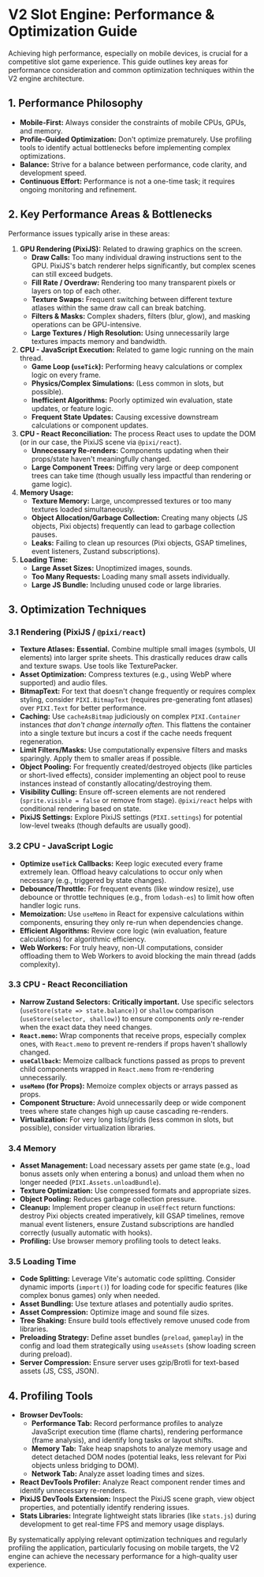 # V2 Slot Engine: Performance & Optimization Guide

Achieving high performance, especially on mobile devices, is crucial for a competitive slot game experience. This guide outlines key areas for performance consideration and common optimization techniques within the V2 engine architecture.

## 1. Performance Philosophy

*   **Mobile-First:** Always consider the constraints of mobile CPUs, GPUs, and memory.
*   **Profile-Guided Optimization:** Don't optimize prematurely. Use profiling tools to identify actual bottlenecks before implementing complex optimizations.
*   **Balance:** Strive for a balance between performance, code clarity, and development speed.
*   **Continuous Effort:** Performance is not a one-time task; it requires ongoing monitoring and refinement.

## 2. Key Performance Areas & Bottlenecks

Performance issues typically arise in these areas:

1.  **GPU Rendering (PixiJS):** Related to drawing graphics on the screen.
    *   **Draw Calls:** Too many individual drawing instructions sent to the GPU. PixiJS's batch renderer helps significantly, but complex scenes can still exceed budgets.
    *   **Fill Rate / Overdraw:** Rendering too many transparent pixels or layers on top of each other.
    *   **Texture Swaps:** Frequent switching between different texture atlases within the same draw call can break batching.
    *   **Filters & Masks:** Complex shaders, filters (blur, glow), and masking operations can be GPU-intensive.
    *   **Large Textures / High Resolution:** Using unnecessarily large textures impacts memory and bandwidth.
2.  **CPU - JavaScript Execution:** Related to game logic running on the main thread.
    *   **Game Loop (`useTick`):** Performing heavy calculations or complex logic on every frame.
    *   **Physics/Complex Simulations:** (Less common in slots, but possible).
    *   **Inefficient Algorithms:** Poorly optimized win evaluation, state updates, or feature logic.
    *   **Frequent State Updates:** Causing excessive downstream calculations or component updates.
3.  **CPU - React Reconciliation:** The process React uses to update the DOM (or in our case, the PixiJS scene via `@pixi/react`).
    *   **Unnecessary Re-renders:** Components updating when their props/state haven't meaningfully changed.
    *   **Large Component Trees:** Diffing very large or deep component trees can take time (though usually less impactful than rendering or game logic).
4.  **Memory Usage:**
    *   **Texture Memory:** Large, uncompressed textures or too many textures loaded simultaneously.
    *   **Object Allocation/Garbage Collection:** Creating many objects (JS objects, Pixi objects) frequently can lead to garbage collection pauses.
    *   **Leaks:** Failing to clean up resources (Pixi objects, GSAP timelines, event listeners, Zustand subscriptions).
5.  **Loading Time:**
    *   **Large Asset Sizes:** Unoptimized images, sounds.
    *   **Too Many Requests:** Loading many small assets individually.
    *   **Large JS Bundle:** Including unused code or large libraries.

## 3. Optimization Techniques

### 3.1 Rendering (PixiJS / `@pixi/react`)

*   **Texture Atlases:** **Essential.** Combine multiple small images (symbols, UI elements) into larger sprite sheets. This drastically reduces draw calls and texture swaps. Use tools like TexturePacker.
*   **Asset Optimization:** Compress textures (e.g., using WebP where supported) and audio files.
*   **BitmapText:** For text that doesn't change frequently or requires complex styling, consider `PIXI.BitmapText` (requires pre-generating font atlases) over `PIXI.Text` for better performance.
*   **Caching:** Use `cacheAsBitmap` judiciously on complex `PIXI.Container` instances *that don't change internally often*. This flattens the container into a single texture but incurs a cost if the cache needs frequent regeneration.
*   **Limit Filters/Masks:** Use computationally expensive filters and masks sparingly. Apply them to smaller areas if possible.
*   **Object Pooling:** For frequently created/destroyed objects (like particles or short-lived effects), consider implementing an object pool to reuse instances instead of constantly allocating/destroying them.
*   **Visibility Culling:** Ensure off-screen elements are not rendered (`sprite.visible = false` or remove from stage). `@pixi/react` helps with conditional rendering based on state.
*   **PixiJS Settings:** Explore PixiJS settings (`PIXI.settings`) for potential low-level tweaks (though defaults are usually good).

### 3.2 CPU - JavaScript Logic

*   **Optimize `useTick` Callbacks:** Keep logic executed every frame extremely lean. Offload heavy calculations to occur only when necessary (e.g., triggered by state changes).
*   **Debounce/Throttle:** For frequent events (like window resize), use debounce or throttle techniques (e.g., from `lodash-es`) to limit how often handler logic runs.
*   **Memoization:** Use `useMemo` in React for expensive calculations within components, ensuring they only re-run when dependencies change.
*   **Efficient Algorithms:** Review core logic (win evaluation, feature calculations) for algorithmic efficiency.
*   **Web Workers:** For truly heavy, non-UI computations, consider offloading them to Web Workers to avoid blocking the main thread (adds complexity).

### 3.3 CPU - React Reconciliation

*   **Narrow Zustand Selectors:** **Critically important.** Use specific selectors (`useStore(state => state.balance)`) or `shallow` comparison (`useStore(selector, shallow)`) to ensure components *only* re-render when the exact data they need changes.
*   **`React.memo`:** Wrap components that receive props, especially complex ones, with `React.memo` to prevent re-renders if props haven't shallowly changed.
*   **`useCallback`:** Memoize callback functions passed as props to prevent child components wrapped in `React.memo` from re-rendering unnecessarily.
*   **`useMemo` (for Props):** Memoize complex objects or arrays passed as props.
*   **Component Structure:** Avoid unnecessarily deep or wide component trees where state changes high up cause cascading re-renders.
*   **Virtualization:** For very long lists/grids (less common in slots, but possible), consider virtualization libraries.

### 3.4 Memory

*   **Asset Management:** Load necessary assets per game state (e.g., load bonus assets only when entering a bonus) and unload them when no longer needed (`PIXI.Assets.unloadBundle`).
*   **Texture Optimization:** Use compressed formats and appropriate sizes.
*   **Object Pooling:** Reduces garbage collection pressure.
*   **Cleanup:** Implement proper cleanup in `useEffect` return functions: destroy Pixi objects created imperatively, kill GSAP timelines, remove manual event listeners, ensure Zustand subscriptions are handled correctly (usually automatic with hooks).
*   **Profiling:** Use browser memory profiling tools to detect leaks.

### 3.5 Loading Time

*   **Code Splitting:** Leverage Vite's automatic code splitting. Consider dynamic imports (`import()`) for loading code for specific features (like complex bonus games) only when needed.
*   **Asset Bundling:** Use texture atlases and potentially audio sprites.
*   **Asset Compression:** Optimize image and sound file sizes.
*   **Tree Shaking:** Ensure build tools effectively remove unused code from libraries.
*   **Preloading Strategy:** Define asset bundles (`preload`, `gameplay`) in the config and load them strategically using `useAssets` (show loading screen during preload).
*   **Server Compression:** Ensure server uses gzip/Brotli for text-based assets (JS, CSS, JSON).

## 4. Profiling Tools

*   **Browser DevTools:**
    *   **Performance Tab:** Record performance profiles to analyze JavaScript execution time (flame charts), rendering performance (frame analysis), and identify long tasks or layout shifts.
    *   **Memory Tab:** Take heap snapshots to analyze memory usage and detect detached DOM nodes (potential leaks, less relevant for Pixi objects unless bridging to DOM).
    *   **Network Tab:** Analyze asset loading times and sizes.
*   **React DevTools Profiler:** Analyze React component render times and identify unnecessary re-renders.
*   **PixiJS DevTools Extension:** Inspect the PixiJS scene graph, view object properties, and potentially identify rendering issues.
*   **Stats Libraries:** Integrate lightweight stats libraries (like `stats.js`) during development to get real-time FPS and memory usage displays.

By systematically applying relevant optimization techniques and regularly profiling the application, particularly focusing on mobile targets, the V2 engine can achieve the necessary performance for a high-quality user experience.
